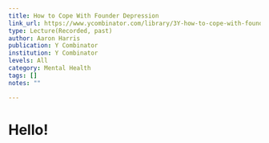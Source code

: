 ```yaml
---
title: How to Cope With Founder Depression
link_url: https://www.ycombinator.com/library/3Y-how-to-cope-with-founder-depression
type: Lecture(Recorded, past)
author: Aaron Harris
publication: Y Combinator
institution: Y Combinator
levels: All
category: Mental Health
tags: []
notes: ""

---
```


# Hello!
